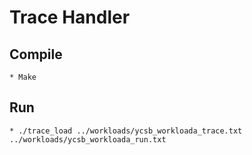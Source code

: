 # Trace Handler

## Compile
	* Make
## Run
	* ./trace_load ../workloads/ycsb_workloada_trace.txt ../workloads/ycsb_workloada_run.txt
